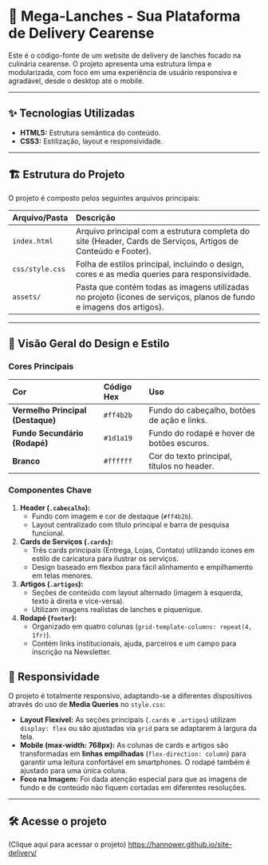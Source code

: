 # 🍔 Mega-Lanches - Sua Plataforma de Delivery Cearense

Este é o código-fonte de um website de delivery de lanches focado na culinária cearense. O projeto apresenta uma estrutura limpa e modularizada, com foco em uma experiência de usuário responsiva e agradável, desde o desktop até o mobile.

---

## ✨ Tecnologias Utilizadas

* **HTML5:** Estrutura semântica do conteúdo.
* **CSS3:** Estilização, layout e responsividade.

---

## 🏗️ Estrutura do Projeto

O projeto é composto pelos seguintes arquivos principais:

| Arquivo/Pasta | Descrição |
| :--- | :--- |
| `index.html` | Arquivo principal com a estrutura completa do site (Header, Cards de Serviços, Artigos de Conteúdo e Footer). |
| `css/style.css` | Folha de estilos principal, incluindo o design, cores e as media queries para responsividade. |
| `assets/` | Pasta que contém todas as imagens utilizadas no projeto (ícones de serviços, planos de fundo e imagens dos artigos). |

---

## 🎨 Visão Geral do Design e Estilo

### Cores Principais

| Cor | Código Hex | Uso |
| :--- | :--- | :--- |
| **Vermelho Principal (Destaque)** | `#ff4b2b` | Fundo do cabeçalho, botões de ação e links. |
| **Fundo Secundário (Rodapé)** | `#1d1a19` | Fundo do rodapé e hover de botões escuros. |
| **Branco** | `#ffffff` | Cor do texto principal, títulos no header. |

### Componentes Chave

1.  **Header (`.cabecalho`):**
    * Fundo com imagem e cor de destaque (`#ff4b2b`).
    * Layout centralizado com título principal e barra de pesquisa funcional.
2.  **Cards de Serviços (`.cards`):**
    * Três cards principais (Entrega, Lojas, Contato) utilizando ícones em estilo de caricatura para ilustrar os serviços.
    * Design baseado em flexbox para fácil alinhamento e empilhamento em telas menores.
3.  **Artigos (`.artigos`):**
    * Seções de conteúdo com layout alternado (imagem à esquerda, texto à direita e vice-versa).
    * Utilizam imagens realistas de lanches e piquenique.
4.  **Rodapé (`footer`):**
    * Organizado em quatro colunas (`grid-template-columns: repeat(4, 1fr)`).
    * Contém links institucionais, ajuda, parceiros e um campo para inscrição na Newsletter.

## 📱 Responsividade

O projeto é totalmente responsivo, adaptando-se a diferentes dispositivos através do uso de **Media Queries** no `style.css`:

* **Layout Flexível:** As seções principais (`.cards` e `.artigos`) utilizam `display: flex` ou são ajustadas via `grid` para se adaptarem à largura da tela.
* **Mobile (max-width: 768px):** As colunas de cards e artigos são transformadas em **linhas empilhadas** (`flex-direction: column`) para garantir uma leitura confortável em smartphones. O rodapé também é ajustado para uma única coluna.
* **Foco na Imagem:** Foi dada atenção especial para que as imagens de fundo e de conteúdo não fiquem cortadas em diferentes resoluções.

---

## 🛠️ Acesse o projeto


(Clique aqui para acessar o projeto) https://hannower.github.io/site-delivery/